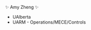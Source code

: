✨ Amy Zheng ✨
- UAlberta
- UARM - Operations/MECE/Controls

<!---
saffire27/saffire27 is a ✨ special ✨ repository because its `README.md` (this file) appears on your GitHub profile.
You can click the Preview link to take a look at your changes.
--->
